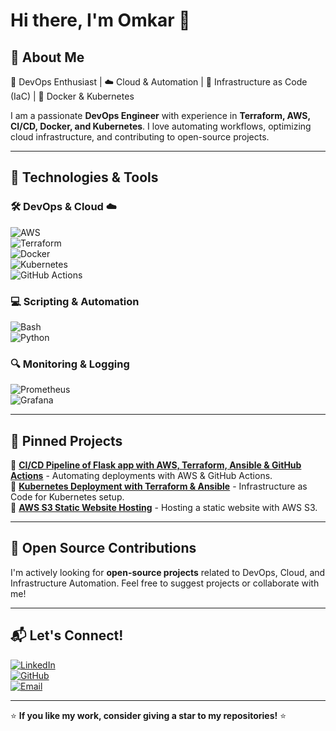 # Hi there, I'm Omkar 👋

## 🚀 About Me

🎯 DevOps Enthusiast | ☁️ Cloud & Automation | 🔧 Infrastructure as Code (IaC) | 🐳 Docker & Kubernetes

I am a passionate **DevOps Engineer** with experience in **Terraform, AWS, CI/CD, Docker, and Kubernetes**. I love automating workflows, optimizing cloud infrastructure, and contributing to open-source projects.

---

## 🔧 Technologies & Tools

### 🛠 DevOps & Cloud ☁️
![AWS](https://img.shields.io/badge/AWS-232F3E?style=for-the-badge&logo=amazon-aws&logoColor=white)  
![Terraform](https://img.shields.io/badge/Terraform-7B42BC?style=for-the-badge&logo=terraform&logoColor=white)  
![Docker](https://img.shields.io/badge/Docker-2496ED?style=for-the-badge&logo=docker&logoColor=white)  
![Kubernetes](https://img.shields.io/badge/Kubernetes-326CE5?style=for-the-badge&logo=kubernetes&logoColor=white)  
![GitHub Actions](https://img.shields.io/badge/GitHub%20Actions-2088FF?style=for-the-badge&logo=github-actions&logoColor=white)  

### 💻 Scripting & Automation
![Bash](https://img.shields.io/badge/Bash-4EAA25?style=for-the-badge&logo=gnu-bash&logoColor=white)  
![Python](https://img.shields.io/badge/Python-3776AB?style=for-the-badge&logo=python&logoColor=white)  

### 🔍 Monitoring & Logging
![Prometheus](https://img.shields.io/badge/Prometheus-E6522C?style=for-the-badge&logo=prometheus&logoColor=white)  
![Grafana](https://img.shields.io/badge/Grafana-F46800?style=for-the-badge&logo=grafana&logoColor=white)  

---

## 📌 Pinned Projects

🔹 [**CI/CD Pipeline of Flask app with AWS, Terraform, Ansible & GitHub Actions**](https://github.com/OmkarSG07/Flask-CI-CD) - Automating deployments with AWS & GitHub Actions.  
🔹 [**Kubernetes Deployment with Terraform & Ansible**](https://github.com/OmkarSG07/Terraform) - Infrastructure as Code for Kubernetes setup.  
🔹 [**AWS S3 Static Website Hosting**](https://github.com/OmkarSG07/Python/tree/main/AWS_Simple_Projects/(Done)%20S3%20Bucket%20Static%20Website%20Hosting) - Hosting a static website with AWS S3.  

---

## 🌱 Open Source Contributions

I'm actively looking for **open-source projects** related to DevOps, Cloud, and Infrastructure Automation. Feel free to suggest projects or collaborate with me!

---

## 📬 Let's Connect!

[![LinkedIn](https://img.shields.io/badge/LinkedIn-OmkarGengane-blue?style=for-the-badge&logo=linkedin)](www.linkedin.com/in/omkargengane-devops)  
[![GitHub](https://img.shields.io/badge/GitHub-OmkarSG07-black?style=for-the-badge&logo=github)](https://github.com/OmkarSG07)  
[![Email](https://img.shields.io/badge/Email-omkarsg.7781%40gmail.com-red?style=for-the-badge&logo=gmail)](mailto:omkarsg.7781@gmail.com)  

---

⭐ **If you like my work, consider giving a star to my repositories!** ⭐
